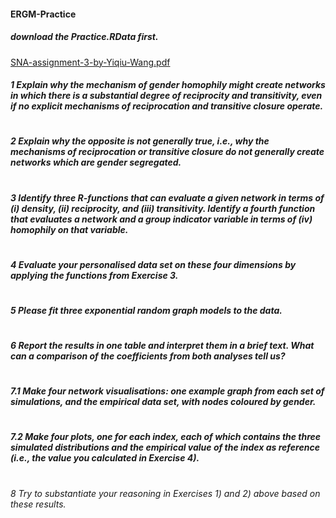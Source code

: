 #### ERGM-Practice

##### download the Practice.RData first.
[SNA-assignment-3-by-Yiqiu-Wang.pdf](https://github.com/Yiqiu-W/ERGM-Practice/files/14735736/SNA-assignment-3-by-Yiqiu-Wang.pdf)


##### 1 Explain why the mechanism of gender homophily might create networks in which there is a substantial degree of reciprocity and transitivity, even if no explicit mechanisms of reciprocation and transitive closure operate.
#
##### 2 Explain why the opposite is not generally true, i.e., why the mechanisms of reciprocation or transitive closure do not generally create networks which are gender segregated.
#
##### 3 Identify three R-functions that can evaluate a given network in terms of (i) density, (ii) reciprocity, and (iii) transitivity. Identify a fourth function that evaluates a network and a group indicator variable in terms of (iv) homophily on that variable.
#
##### 4 Evaluate your personalised data set on these four dimensions by applying the functions from Exercise 3.
#
##### 5 Please fit three exponential random graph models to the data.
#
##### 6 Report the results in one table and interpret them in a brief text. What can a comparison of the coefficients from both analyses tell us?
#
##### 7.1 Make four network visualisations: one example graph from each set of simulations, and the empirical data set, with nodes coloured by gender.
#
##### 7.2 Make four plots, one for each index, each of which contains the three simulated distributions and the empirical value of the index as reference (i.e., the value you calculated in Exercise 4).
#
###### 8 Try to substantiate your reasoning in Exercises 1) and 2) above based on these results.
